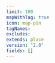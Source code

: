 ```yaml
---
limit: 100
mapWithTag: true
icon: map-pin
tagNames: 
excludes: 
extends: place
version: "2.0"
fields: []
---
```

